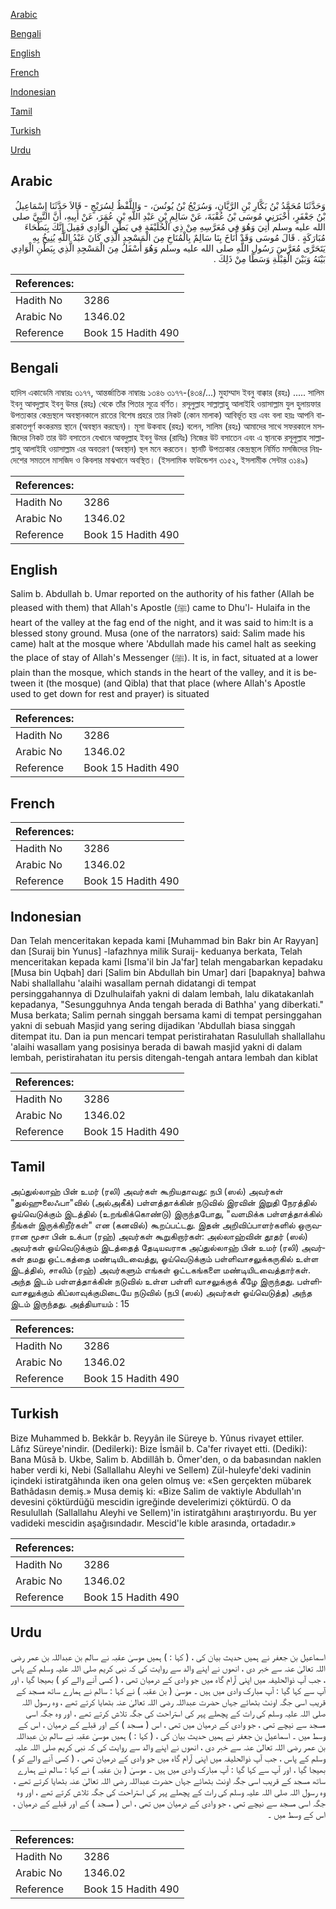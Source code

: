 [Arabic](#arabic)

[Bengali](#bengali)

[English](#english)

[French](#french)

[Indonesian](#indonesian)

[Tamil](#tamil)

[Turkish](#turkish)

[Urdu](#urdu)

## Arabic


<div dir="rtl" lang="ar" style={{fontSize:'larger',backgroundColor:'#f8f9fa',padding:20}}>
وَحَدَّثَنَا مُحَمَّدُ بْنُ بَكَّارِ بْنِ الرَّيَّانِ، وَسُرَيْجُ بْنُ يُونُسَ، - وَاللَّفْظُ لِسُرَيْجٍ - قَالاَ حَدَّثَنَا إِسْمَاعِيلُ بْنُ جَعْفَرٍ، أَخْبَرَنِي مُوسَى بْنُ عُقْبَةَ، عَنْ سَالِمِ بْنِ عَبْدِ اللَّهِ بْنِ عُمَرَ، عَنْ أَبِيهِ، أَنَّ النَّبِيَّ صلى الله عليه وسلم أُتِيَ وَهُوَ فِي مُعَرَّسِهِ مِنْ ذِي الْحُلَيْفَةِ فِي بَطْنِ الْوَادِي فَقِيلَ إِنَّكَ بِبَطْحَاءَ مُبَارَكَةٍ ‏.‏ قَالَ مُوسَى وَقَدْ أَنَاخَ بِنَا سَالِمٌ بِالْمُنَاخِ مِنَ الْمَسْجِدِ الَّذِي كَانَ عَبْدُ اللَّهِ يُنِيخُ بِهِ يَتَحَرَّى مُعَرَّسَ رَسُولِ اللَّهِ صلى الله عليه وسلم وَهُوَ أَسْفَلُ مِنَ الْمَسْجِدِ الَّذِي بِبَطْنِ الْوَادِي بَيْنَهُ وَبَيْنَ الْقِبْلَةِ وَسَطًا مِنْ ذَلِكَ ‏.‏
</div>
<div style={{backgroundColor:'#f8f9fa',padding:20, marginBottom: 10}}><table> <thead> <tr> <th>References:</th> <th></th> </tr> </thead> <tbody><tr><td>Hadith No</td><td>3286</td></tr><tr><td>Arabic No</td><td>1346.02</td></tr><tr><td>Reference</td><td>Book 15 Hadith 490</td></tr></tbody></table></div>

## Bengali


<div dir="ltr" lang="bn" style={{fontSize:'larger',backgroundColor:'#f8f9fa',padding:20}}>
হাদিস একাডেমি নাম্বারঃ ৩১৭৭, আন্তর্জাতিক নাম্বারঃ ১৩৪৬ ৩১৭৭-(৪৩৪/...) মুহাম্মাদ ইবনু বাক্কার (রহঃ) ..... সালিম ইবনু আবদুল্লাহ ইবনু উমর (রহঃ) থেকে তাঁর পিতার সূত্রে বর্ণিত। রসূলুল্লাহ সাল্লাল্লাহু আলাইহি ওয়াসাল্লাম যুল হুলায়ফার উপত্যকার কেন্দ্রস্থলে অবস্থানকালে রাতের বিশেষ প্রহরে তার নিকট (কোন মালাক) আবির্ভূত হয় এবং বলা হয়ঃ আপনি বারাকাতপূর্ণ কংকরময় স্থানে (অবস্থান করছেন)। মূসা উকবাহ (রহঃ) বলেন, সালিম (রহঃ) আমাদের সাথে সফরকালে মসজিদের নিকট তার উট বসাতেন যেখানে আবদুল্লাহ ইবনু উমর (রাযিঃ) নিজের উট বসাতেন এবং এ স্থানকে রসূলুল্লাহ সাল্লাল্লাহু আলাইহি ওয়াসাল্লাম এর অবতরণ (অবস্থান) স্থল মনে করতেন। স্থানটি উপত্যকার কেন্দ্রস্থলে নির্মিত মসজিদের নিম্নদেশের সমতলে মাসজিদ ও কিবলার মাঝখানে অবস্থিত। (ইসলামিক ফাউন্ডেশন ৩১৫২, ইসলামীক সেন্টার ৩১৪৯)
</div>
<div style={{backgroundColor:'#f8f9fa',padding:20, marginBottom: 10}}><table> <thead> <tr> <th>References:</th> <th></th> </tr> </thead> <tbody><tr><td>Hadith No</td><td>3286</td></tr><tr><td>Arabic No</td><td>1346.02</td></tr><tr><td>Reference</td><td>Book 15 Hadith 490</td></tr></tbody></table></div>

## English


<div dir="ltr" lang="en" style={{fontSize:'larger',backgroundColor:'#f8f9fa',padding:20}}>
Salim b. Abdullah b. Umar reported on the authority of his father (Allah be pleased with them) that Allah's Apostle (ﷺ) came to Dhu'l- Hulaifa in the heart of the valley at the fag end of the night, and it was said to him:It is a blessed stony ground. Musa (one of the narrators) said: Salim made his came) halt at the mosque where 'Abdullah made his camel halt as seeking the place of stay of Allah's Messenger (ﷺ). It is, in fact, situated at a lower plain than the mosque, which stands in the heart of the valley, and it is between it (the mosque) (and Qibla) that that place (where Allah's Apostle used to get down for rest and prayer) is situated
</div>
<div style={{backgroundColor:'#f8f9fa',padding:20, marginBottom: 10}}><table> <thead> <tr> <th>References:</th> <th></th> </tr> </thead> <tbody><tr><td>Hadith No</td><td>3286</td></tr><tr><td>Arabic No</td><td>1346.02</td></tr><tr><td>Reference</td><td>Book 15 Hadith 490</td></tr></tbody></table></div>

## French


<div dir="ltr" lang="fr" style={{fontSize:'larger',backgroundColor:'#f8f9fa',padding:20}}>

</div>
<div style={{backgroundColor:'#f8f9fa',padding:20, marginBottom: 10}}><table> <thead> <tr> <th>References:</th> <th></th> </tr> </thead> <tbody><tr><td>Hadith No</td><td>3286</td></tr><tr><td>Arabic No</td><td>1346.02</td></tr><tr><td>Reference</td><td>Book 15 Hadith 490</td></tr></tbody></table></div>

## Indonesian


<div dir="ltr" lang="id" style={{fontSize:'larger',backgroundColor:'#f8f9fa',padding:20}}>
Dan Telah menceritakan kepada kami [Muhammad bin Bakr bin Ar Rayyan] dan [Suraij bin Yunus] -lafazhnya milik Suraij- keduanya berkata, Telah menceritakan kepada kami [Isma'il bin Ja'far] telah mengabarkan kepadaku [Musa bin Uqbah] dari [Salim bin Abdullah bin Umar] dari [bapaknya] bahwa Nabi shallallahu 'alaihi wasallam pernah didatangi di tempat persinggahannya di Dzulhulaifah yakni di dalam lembah, lalu dikatakanlah kepadanya, "Sesungguhnya Anda tengah berada di Bathha' yang diberkati." Musa berkata; Salim pernah singgah bersama kami di tempat persinggahan yakni di sebuah Masjid yang sering dijadikan 'Abdullah biasa singgah ditempat itu. Dan ia pun mencari tempat peristirahatan Rasulullah shallallahu 'alaihi wasallam yang posisinya berada di bawah masjid yakni di dalam lembah, peristirahatan itu persis ditengah-tengah antara lembah dan kiblat
</div>
<div style={{backgroundColor:'#f8f9fa',padding:20, marginBottom: 10}}><table> <thead> <tr> <th>References:</th> <th></th> </tr> </thead> <tbody><tr><td>Hadith No</td><td>3286</td></tr><tr><td>Arabic No</td><td>1346.02</td></tr><tr><td>Reference</td><td>Book 15 Hadith 490</td></tr></tbody></table></div>

## Tamil


<div dir="ltr" lang="ta" style={{fontSize:'larger',backgroundColor:'#f8f9fa',padding:20}}>
அப்துல்லாஹ் பின் உமர் (ரலி) அவர்கள் கூறியதாவது: நபி (ஸல்) அவர்கள் "துல்ஹுலைஃபா"வில் (அல்அகீக்) பள்ளத்தாக்கின் நடுவில் இரவின் இறுதி நேரத்தில் ஓய்வெடுக்கும் இடத்தில் (உறங்கிக்கொண்டு) இருந்தபோது, "வளமிக்க பள்ளத்தாக்கில் நீங்கள் இருக்கிறீர்கள்" என (கனவில்) கூறப்பட்டது. இதன் அறிவிப்பாளர்களில் ஒருவரான மூசா பின் உக்பா (ரஹ்) அவர்கள் கூறுகிறார்கள்: அல்லாஹ்வின் தூதர் (ஸல்) அவர்கள் ஓய்வெடுக்கும் இடத்தைத் தேடியவராக அப்துல்லாஹ் பின் உமர் (ரலி) அவர்கள் தமது ஒட்டகத்தை மண்டியிடவைத்து, ஓய்வெடுக்கும் பள்ளிவாசலுக்கருகில் உள்ள இடத்தில், சாலிம் (ரஹ்) அவர்களும் எங்கள் ஒட்டகங்களை மண்டியிடவைத்தார்கள். அந்த இடம் பள்ளத்தாக்கின் நடுவில் உள்ள பள்ளி வாசலுக்குக் கீழே இருந்தது. பள்ளிவாசலுக்கும் கிப்லாவுக்குமிடையே நடுவில் (நபி (ஸல்) அவர்கள் ஓய்வெடுத்த) அந்த இடம் இருந்தது. அத்தியாயம் : 15
</div>
<div style={{backgroundColor:'#f8f9fa',padding:20, marginBottom: 10}}><table> <thead> <tr> <th>References:</th> <th></th> </tr> </thead> <tbody><tr><td>Hadith No</td><td>3286</td></tr><tr><td>Arabic No</td><td>1346.02</td></tr><tr><td>Reference</td><td>Book 15 Hadith 490</td></tr></tbody></table></div>

## Turkish


<div dir="ltr" lang="tr" style={{fontSize:'larger',backgroundColor:'#f8f9fa',padding:20}}>
Bize Muhammed b. Bekkâr b. Reyyân ile Süreye b. Yûnus rivayet ettiler. Lâfız Süreye'nindir. (Dedilerki): Bize İsmâil b. Ca'fer rivayet etti. (Dediki): Bana Mûsâ b. Ukbe, Salim b. Abdillâh b. Ömer'den, o da babasından naklen haber verdi ki, Nebi (Sallallahu Aleyhi ve Sellem) Zül-huleyfe'deki vadinin içindeki istiratgâhında iken ona gelen olmuş ve: «Sen gerçekten mübarek Bathâdasın demiş.» Musa demiş ki: «Bize Salim de vaktiyle Abdullah'ın devesini çöktürdüğü mescidin igreğinde develerimizi çöktürdü. O da Resulullah (Sallallahu Aleyhi ve Sellem)'in istiratgâhını araştırıyordu. Bu yer vadideki mescidin aşağısındadır. Mescid'le kıble arasında, ortadadır.»
</div>
<div style={{backgroundColor:'#f8f9fa',padding:20, marginBottom: 10}}><table> <thead> <tr> <th>References:</th> <th></th> </tr> </thead> <tbody><tr><td>Hadith No</td><td>3286</td></tr><tr><td>Arabic No</td><td>1346.02</td></tr><tr><td>Reference</td><td>Book 15 Hadith 490</td></tr></tbody></table></div>

## Urdu


<div dir="rtl" lang="ur" style={{fontSize:'larger',backgroundColor:'#f8f9fa',padding:20}}>
اسماعیل بن جعفر نے ہمیں حدیث بیان کی ، ( کہا : ) ہمیں موسیٰ عقبہ نے سالم بن عبداللہ بن عمر رضی اللہ تعالیٰ عنہ سے خبر دی ، انھوں نے اپنے والد سے روایت کی کہ نبی کریم صلی اللہ علیہ وسلم کے پاس ، جب آپ ذوالحلیفہ میں اپنی آرام گاہ میں جو وادی کے درمیان تھی ، ( کسی آنے والے کو ) بھیجا گیا ، اور آپ سے کہا گیا : آپ مبارک وادی میں ہیں ۔ موسیٰ ( بن عقبہ ) نے کہا : سالم نے ہمارے ساتھ مسجد کے قریب اسی جگہ اونٹ بٹھائے جہاں حضرت عبداللہ رضی اللہ تعالیٰ عنہ بٹھایا کرتے تھے ، وہ رسول اللہ صلی اللہ علیہ وسلم کی رات کے پچھلے پہر کی استراحت کی جگہ تلاش کرتے تھے ، اور وہ جگہ اسی مسجد سے نیچے تھی ، جو وادی کے درمیان میں تھی ، اس ( مسجد ) کے اور قبلے کے درمیان ، اس کے وسط میں ۔ اسماعیل بن جعفر نے ہمیں حدیث بیان کی ، ( کہا : ) ہمیں موسیٰ عقبہ نے سالم بن عبداللہ بن عمر رضی اللہ تعالیٰ عنہ سے خبر دی ، انھوں نے اپنے والد سے روایت کی کہ نبی کریم صلی اللہ علیہ وسلم کے پاس ، جب آپ ذوالحلیفہ میں اپنی آرام گاہ میں جو وادی کے درمیان تھی ، ( کسی آنے والے کو ) بھیجا گیا ، اور آپ سے کہا گیا : آپ مبارک وادی میں ہیں ۔ موسیٰ ( بن عقبہ ) نے کہا : سالم نے ہمارے ساتھ مسجد کے قریب اسی جگہ اونٹ بٹھائے جہاں حضرت عبداللہ رضی اللہ تعالیٰ عنہ بٹھایا کرتے تھے ، وہ رسول اللہ صلی اللہ علیہ وسلم کی رات کے پچھلے پہر کی استراحت کی جگہ تلاش کرتے تھے ، اور وہ جگہ اسی مسجد سے نیچے تھی ، جو وادی کے درمیان میں تھی ، اس ( مسجد ) کے اور قبلے کے درمیان ، اس کے وسط میں ۔
</div>
<div style={{backgroundColor:'#f8f9fa',padding:20, marginBottom: 10}}><table> <thead> <tr> <th>References:</th> <th></th> </tr> </thead> <tbody><tr><td>Hadith No</td><td>3286</td></tr><tr><td>Arabic No</td><td>1346.02</td></tr><tr><td>Reference</td><td>Book 15 Hadith 490</td></tr></tbody></table></div>
